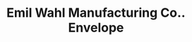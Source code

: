---
doi: 10.7916/D83V0VBD
date_other: '1900'
date_other_textual: '1900'
form: printed ephemera
genre:
- Envelopes
name:
- Emil Wahl Manufacturing Co.
object_in_context_url: https://biggert.cul.columbia.edu/items/view/ave_biggert_01395
subject_hierarchical_geographic:
- Philadelphia, Pennsylvania, United States
subject_name:
- Emil Wahl Manufacturing Co.
title: Emil Wahl Manufacturing Co.. Envelope
sort_title: Emil Wahl Manufacturing Co.. Envelope
call_number: ave_biggert_01395
coordinates:
- 40.00944444444445,-75.13333333333334
pid: ave_biggert_01395
identifiers: ave_biggert_01395
permalink: /biggert/ave_biggert_01395/
layout: iiif-image-page
---